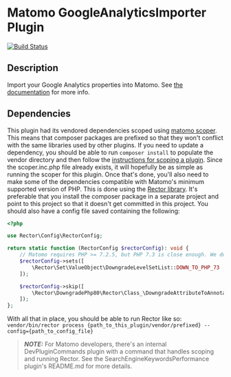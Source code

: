 # Matomo GoogleAnalyticsImporter Plugin

[![Build Status](https://github.com/matomo-org/plugin-GoogleAnalyticsImporter/actions/workflows/matomo-tests.yml/badge.svg?branch=4.x-dev)](https://github.com/matomo-org/plugin-GoogleAnalyticsImporter/actions/workflows/matomo-tests.yml)

## Description

Import your Google Analytics properties into Matomo. See [the documentation](https://matomo.org/docs/google-analytics-importer/) for more info.

## Dependencies
This plugin had its vendored dependencies scoped using [matomo scoper](https://github.com/matomo-org/matomo-scoper). This means that composer packages are prefixed so that they won't conflict with the same libraries used by other plugins.
If you need to update a dependency, you should be able to run `composer install` to populate the vendor directory and then follow the [instructions for scoping a plugin](https://github.com/matomo-org/matomo-scoper#how-to-scope-a-matomo-plugin). Since the scoper.inc.php file already exists, it will hopefully be as simple as running the scoper for this plugin. Once that's done, you'll also need to make some of the dependencies compatible with Matomo's minimum supported version of PHP.
This is done using the [Rector library](https://github.com/rectorphp/rector-downgrade-php). It's preferable that you install the composer package in a separate project and point to this project so that it doesn't get committed in this project. You should also have a config file saved containing the following:
```php
<?php

use Rector\Config\RectorConfig;

return static function (RectorConfig $rectorConfig): void {
    // Matomo requires PHP >= 7.2.5, but PHP 7.3 is close enough. We don't want to downgrade further than necessary.
    $rectorConfig->sets([
        \Rector\Set\ValueObject\DowngradeLevelSetList::DOWN_TO_PHP_73
    ]);

    $rectorConfig->skip([
        \Rector\DowngradePhp80\Rector\Class_\DowngradeAttributeToAnnotationRector::class
    ]);
};
```
With all that in place, you should be able to run Rector like so: `vendor/bin/rector process {path_to_this_plugin/vendor/prefixed} --config={path_to_config_file}`

> **_NOTE:_**  For Matomo developers, there's an internal DevPluginCommands plugin with a command that handles scoping and running Rector. See the SearchEngineKeywordsPerformance plugin's README.md for more details.